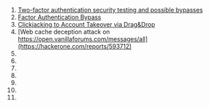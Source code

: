 1. [Two-factor authentication security testing and possible bypasses](https://medium.com/@iSecMax/two-factor-authentication-security-testing-and-possible-bypasses-f65650412b35)
2. [Factor Authentication Bypass](https://aswingovind.medium.com/2-factor-authentication-bypass-3b2bbd907718)
3. [Clickjacking to Account Takeover via Drag&Drop](https://lutfumertceylan.com.tr/posts/clickjacking-acc-takeover-drag-drop/)
4. [Web cache deception attack on https://open.vanillaforums.com/messages/all](https://hackerone.com/reports/593712)
5. []()
6. []()
7. []()
8. []()
9. []()
10. []()
11. []()
